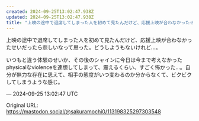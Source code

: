 ```yaml
---
created: 2024-09-25T13:02:47.938Z
updated: 2024-09-25T13:02:47.938Z
title: "上映の途中で退席してしまった人を初めて見たんだけど、応援上映が合わなかったせいだ[...]"
---
```


<p>上映の途中で退席してしまった人を初めて見たんだけど、応援上映が合わなかったせいだったら悲しいなって思った。どうしようもないけれど…。</p><p>いつもと違う体験のせいか、その後のシャインに今日は今まで考えなかったphysicalなviolenceを連想してしまって、震えるくらい、すごく怖かった…。自分が無力な存在に思えて、相手の態度がいつ変わるのか分からなくて、ビクビクしてしまうような感じ。</p>

&mdash; 2024-09-25 13:02:47 UTC

Original URL: https://mastodon.social/@sakuramochi0/113198325297303548
